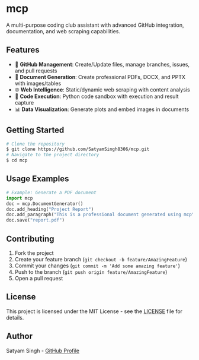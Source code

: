 # mcp

A multi-purpose coding club assistant with advanced GitHub integration, documentation, and web scraping capabilities.

## Features

- 🚀 **GitHub Management**: Create/Update files, manage branches, issues, and pull requests
- 📄 **Document Generation**: Create professional PDFs, DOCX, and PPTX with images/tables
- 🌐 **Web Intelligence**: Static/dynamic web scraping with content analysis
- 🧮 **Code Execution**: Python code sandbox with execution and result capture
- 📊 **Data Visualization**: Generate plots and embed images in documents

## Getting Started

```bash
# Clone the repository
$ git clone https://github.com/SatyamSingh8306/mcp.git
# Navigate to the project directory
$ cd mcp
```

## Usage Examples

```python
# Example: Generate a PDF document
import mcp
doc = mcp.DocumentGenerator()
doc.add_heading("Project Report")
doc.add_paragraph("This is a professional document generated using mcp")
doc.save("report.pdf")
```

## Contributing

1. Fork the project
2. Create your feature branch (`git checkout -b feature/AmazingFeature`)
3. Commit your changes (`git commit -m 'Add some amazing feature'`)
4. Push to the branch (`git push origin feature/AmazingFeature`)
5. Open a pull request

## License

This project is licensed under the MIT License - see the [LICENSE](LICENSE) file for details.

## Author

Satyam Singh - [GitHub Profile](https://github.com/SatyamSingh8306)